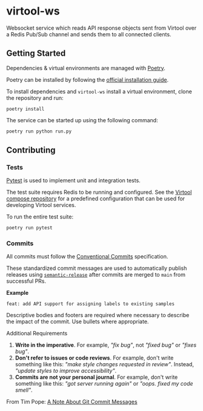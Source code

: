 # virtool-ws

Websocket service which reads API response objects sent from 
Virtool over a Redis Pub/Sub channel and sends them to all connected clients. 

## Getting Started 

Dependencies & virtual environments are managed with [Poetry](https://python-poetry.org).

Poetry can be installed by following the
[official installation guide](https://python-poetry.org/docs/master/#installing-with-the-official-installer).

To install dependencies and `virtool-ws` install a virtual environment, clone the repository and run:

```shell
poetry install
```

The service can be started up using the following command:

```sh
poetry run python run.py 
```

## Contributing

### Tests

[Pytest](https://docs.pytest.org) is used to implement unit and 
integration tests.

The test suite requires Redis to be running and configured. 
See the [Virtool compose repository](https://github.com/virtool/compose) 
for a predefined configuration that can be used for developing Virtool services.

To run the entire test suite:

```sh
poetry run pytest
```

### Commits

All commits must follow the [Conventional Commits](https://www.conventionalcommits.org/en/v1.0.0) specification.

These standardized commit messages are used to automatically publish releases using [`semantic-release`](https://semantic-release.gitbook.io/semantic-release)
after commits are merged to `main` from successful PRs.

**Example**

```text
feat: add API support for assigning labels to existing samples
```

Descriptive bodies and footers are required where necessary to describe the impact of the commit. Use bullets where appropriate.

Additional Requirements

1. **Write in the imperative**. For example, _"fix bug"_, not _"fixed bug"_ or _"fixes bug"_.
2. **Don't refer to issues or code reviews**. For example, don't write something like this: _"make style changes requested in review"_.
   Instead, _"update styles to improve accessibility"_.
3. **Commits are not your personal journal**. For example, don't write something like this: _"got server running again"_
   or _"oops. fixed my code smell"_.

From Tim Pope: [A Note About Git Commit Messages](https://tbaggery.com/2008/04/19/a-note-about-git-commit-messages.html)


